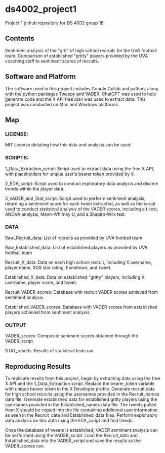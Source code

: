 
# ds4002_project1

Project 1 github repository for DS 4002 group 16

## Contents

Sentiment analysis of the "grit" of high school recruits for the UVA football team. Comparison of established "gritty" players provided by the UVA coaching staff to sentiment scores of recruits.

## Software and Platform

The software used in this project includes Google Collab and python, along with the python packages Tweepy and VADER. ChatGPT was used to help generate code and the X API free plan was used to extract data. This project was conducted on Mac and Windows platforms.

## Map

### LICENSE: 

MIT License dictating how this data and analysis can be used.

### SCRIPTS:

1_Data_Extraction_script: Script used to extract data using the free X API, with placeholders for unqiue user's bearer token provided by X.

2_EDA_script: Script used to conduct exploratory data analysis and discern trends within the player data.

3_VADER_and_Stat_script: Script used to perform sentiment analysis, returning a sentiment score for each tweet extracted, as well as the script used to conduct statistical analysis of the VADER scores, including a t-test, ANOVA analysis, Mann-Whitney U, and a Shapiro-Wilk test.

### DATA

Raw_Recruit_data: List of recruits as provided by UVA football team

Raw_Established_data: List of established players as provided by UVA football team

Recruit_X_data: Data on each high school recruit, including X username, player name, XOS star rating, hometown, and tweet.

Established_X_data: Data on established "gritty" players, including X username, player name, and tweet.

Recruit_VADER_scores: Database with recruit VADER scores achieved from sentiment analysis.

Established_VADER_scores: Database with VADER scores from established players achieved from sentiment analysis.

### OUTPUT

VADER_scores: Composite seniment scores obtained through the VADER_script

STAT_results: Results of statistical tests ran

## Reproducing Results

To replicate results from this project, begin by extracting data using the free X API and the 1_Data_Extraction script. Replace the bearer_token variable with unique bearer token in the X Developer profile. Generate recruit data for high school recruits using the usernames provided in the Recruit_names data file. Generate established data for established gritty players using the usernames provided in the Established_names data file. The tweets pulled from X should be copied into the file containing additional user information, as seen in the Recruit_data and Established_data files. Perform exploratory data analysis on this data using the EDA_script and find trends.

Once the database of tweets is established, VADER sentiment analysis can be performed using the VADER_script. Load the Recruit_data and Established_data into the VADER_script and save the results as the VADER_scores csv. 


